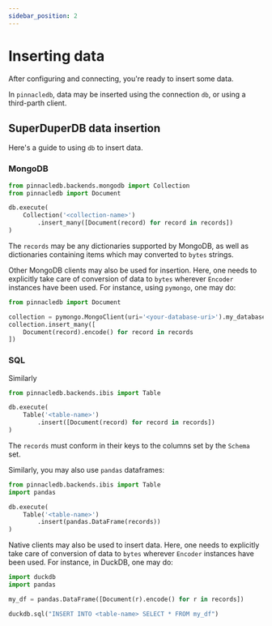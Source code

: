 ```yaml
---
sidebar_position: 2
---
```


# Inserting data

After configuring and connecting, you're ready to insert some data.

In `pinnacledb`, data may be inserted using the connection `db`, 
or using a third-parth client.

## SuperDuperDB data insertion

Here's a guide to using `db` to insert data.

### MongoDB

```python
from pinnacledb.backends.mongodb import Collection
from pinnacledb import Document

db.execute(
    Collection('<collection-name>')
        .insert_many([Document(record) for record in records])
)
```

The `records` may be any dictionaries supported by MongoDB, as well as dictionaries
containing items which may converted to `bytes` strings.

Other MongoDB clients may also be used for insertion. Here, one needs to explicitly 
take care of conversion of data to `bytes` wherever `Encoder` instances have been used.
For instance, using `pymongo`, one may do:

```python
from pinnacledb import Document

collection = pymongo.MongoClient(uri='<your-database-uri>').my_database['<collection-name>']
collection.insert_many([
    Document(record).encode() for record in records
])

```

### SQL

Similarly

```python
from pinnacledb.backends.ibis import Table

db.execute(
    Table('<table-name>')
        .insert([Document(record) for record in records])
)
```

The `records` must conform in their keys to the columns set by the `Schema` set.

Similarly, you may also use `pandas` dataframes:

```python
from pinnacledb.backends.ibis import Table
import pandas

db.execute(
    Table('<table-name>')
        .insert(pandas.DataFrame(records))
)
```

Native clients may also be used to insert data. Here, one needs to explicitly 
take care of conversion of data to `bytes` wherever `Encoder` instances have been used. 
For instance, in DuckDB, one may do:

```python
import duckdb
import pandas

my_df = pandas.DataFrame([Document(r).encode() for r in records])

duckdb.sql("INSERT INTO <table-name> SELECT * FROM my_df")
```